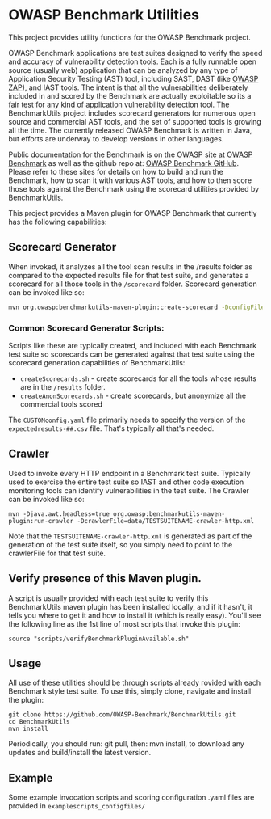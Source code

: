 # OWASP Benchmark Utilities

This project provides utility functions for the OWASP Benchmark project.

OWASP Benchmark applications are test suites designed to verify the speed and accuracy of vulnerability detection tools. Each is a fully runnable open source (usually web) application that can be analyzed by any type of Application Security Testing (AST) tool, including SAST, DAST (like <a href="https://owasp.org/www-project-zap">OWASP ZAP</a>), and IAST tools. The intent is that all the vulnerabilities deliberately included in and scored by the Benchmark are actually exploitable so its a fair test for any kind of application vulnerability detection tool. The BenchmarkUtils project includes scorecard generators for numerous open source and commercial AST tools, and the set of supported tools is growing all the time. The currently released OWASP Benchmark is written in Java, but efforts are underway to develop versions in other languages.

Public documentation for the Benchmark is on the OWASP site at <a href="https://owasp.org/www-project-benchmark">OWASP Benchmark</a> as well as the github repo at: <a href="https://github.com/OWASP-Benchmark/BenchmarkJava">OWASP Benchmark GitHub</a>. Please refer to these sites for details on how to build and run the Benchmark, how to scan it with various AST tools, and how to then score those tools against the Benchmark using the scorecard utilities provided by BenchmarkUtils.

This project provides a Maven plugin for OWASP Benchmark that currently has the following capabilities:

## Scorecard Generator  
When invoked, it analyzes all the tool scan results in the /results folder as compared to the expected results file for that test suite, and generates a scorecard for all those tools in the `/scorecard` folder. Scorecard generation can be invoked like so:

```bash
mvn org.owasp:benchmarkutils-maven-plugin:create-scorecard -DconfigFile=config/YOURCUSTOMconfig.yaml
```

### Common Scorecard Generator Scripts:

Scripts like these are typically created, and included with each Benchmark test suite so scorecards can be generated against that test suite using the scorecard generation capabilities of BenchmarkUtils:
* `createScorecards.sh` - create scorecards for all the tools whose results are in the `/results` folder.
* `createAnonScorecards.sh` - create scorecards, but anonymize all the commercial tools scored

The `CUSTOMconfig.yaml` file primarily needs to specify the version of the `expectedresults-##.csv` file. That's typically all that's needed.

## Crawler 
Used to invoke every HTTP endpoint in a Benchmark test suite. Typically used to exercise the entire test suite so IAST and other code execution monitoring tools can identify vulnerabilities in the test suite. The Crawler can be invoked like so:

```
mvn -Djava.awt.headless=true org.owasp:benchmarkutils-maven-plugin:run-crawler -DcrawlerFile=data/TESTSUITENAME-crawler-http.xml  
``` 

Note that the `TESTSUITENAME-crawler-http.xml` is generated as part of the generation of the test suite itself, so you simply need to point to the crawlerFile for that test suite.

## Verify presence of this Maven plugin.  
A script is usually provided with each test suite to verify this BenchmarkUtils maven plugin has been installed locally, and if it hasn't, it tells you where to get it and how to install it (which is really easy). You'll see the following line as the 1st line of most scripts that invoke this plugin:

```
source "scripts/verifyBenchmarkPluginAvailable.sh"
```

## Usage

All use of these utilities should be through scripts already rovided with each Benchmark style test suite. To use this, simply clone, navigate and install the plugin: 
```  
git clone https://github.com/OWASP-Benchmark/BenchmarkUtils.git 
cd BenchmarkUtils
mvn install
```  

Periodically, you should run: git pull, then: mvn install, to download any updates and build/install the latest version.

## Example
Some example invocation scripts and scoring configuration .yaml files are provided in `examplescripts_configfiles/`

